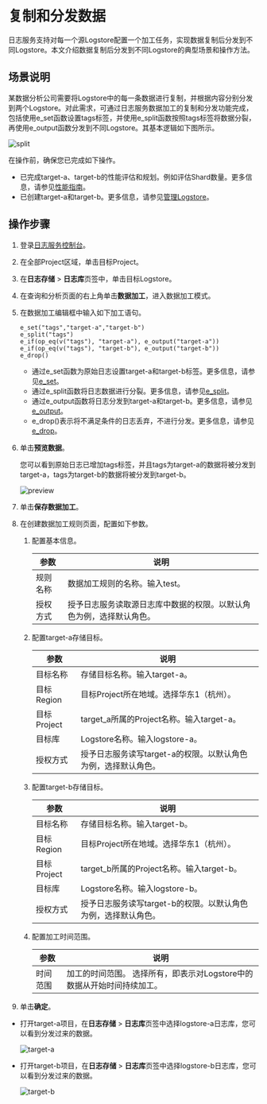 # 复制和分发数据

日志服务支持对每一个源Logstore配置一个加工任务，实现数据复制后分发到不同Logstore。本文介绍数据复制后分发到不同Logstore的典型场景和操作方法。

## 场景说明

某数据分析公司需要将Logstore中的每一条数据进行复制，并根据内容分别分发到两个Logstore。对此需求，可通过日志服务数据加工的复制和分发功能完成，包括使用e\_set函数设置tags标签，并使用e\_split函数按照tags标签将数据分裂，再使用e\_output函数分发到不同Logstore。其基本逻辑如下图所示。

![split](https://static-aliyun-doc.oss-accelerate.aliyuncs.com/assets/img/zh-CN/1448911161/p228486.png)

在操作前，确保您已完成如下操作。

-   已完成target-a、target-b的性能评估和规划。例如评估Shard数量。更多信息，请参见[性能指南](/intl.zh-CN/数据加工/性能指南.md)。
-   已创建target-a和target-b。更多信息，请参见[管理Logstore](/intl.zh-CN/数据采集/准备工作/管理Logstore.md)。

## 操作步骤

1.  登录[日志服务控制台](https://sls.console.aliyun.com)。

2.  在全部Project区域，单击目标Project。

3.  在**日志存储** \> **日志库**页签中，单击目标Logstore。

4.  在查询和分析页面的右上角单击**数据加工**，进入数据加工模式。

5.  在数据加工编辑框中输入如下加工语句。

    ```
    e_set("tags","target-a","target-b")
    e_split("tags")
    e_if(op_eq(v("tags"), "target-a"), e_output("target-a"))
    e_if(op_eq(v("tags"), "target-b"), e_output("target-b"))
    e_drop()
    ```

    -   通过e\_set函数为原始日志设置target-a和target-b标签。更多信息，请参见[e\_set](/intl.zh-CN/数据加工/数据加工语法/全局操作函数/字段赋值函数.md)。
    -   通过e\_split函数将日志数据进行分裂。更多信息，请参见[e\_split](/intl.zh-CN/数据加工/数据加工语法/全局操作函数/事件操作函数.md)。
    -   通过e\_output函数将日志分发到target-a和target-b。更多信息，请参见[e\_output](t947540.dita#concept_1180783/section_zi7_wtp_30c)。
    -   e\_drop\(\)表示将不满足条件的日志丢弃，不进行分发。更多信息，请参见[e\_drop](/intl.zh-CN/数据加工/数据加工语法/全局操作函数/事件操作函数.md)。
6.  单击**预览数据**。

    您可以看到原始日志已增加tags标签，并且tags为target-a的数据将被分发到target-a，tags为target-b的数据将被分发到target-b。

    ![preview](https://static-aliyun-doc.oss-accelerate.aliyuncs.com/assets/img/zh-CN/7369911161/p228492.png)

7.  单击**保存数据加工**。

8.  在创建数据加工规则页面，配置如下参数。

    1.  配置基本信息。

        |参数|说明|
        |--|--|
        |规则名称|数据加工规则的名称。输入test。|
        |授权方式|授予日志服务读取源日志库中数据的权限。以默认角色为例，选择默认角色。|

    2.  配置target-a存储目标。

        |参数|说明|
        |--|--|
        |目标名称|存储目标名称。输入target-a。|
        |目标Region|目标Project所在地域。选择华东1（杭州）。|
        |目标Project|target\_a所属的Project名称。输入target-a。|
        |目标库|Logstore名称。输入logstore-a。|
        |授权方式|授予日志服务读写target-a的权限。以默认角色为例，选择默认角色。 |

    3.  配置target-b存储目标。

        |参数|说明|
        |--|--|
        |目标名称|存储目标名称。输入target-b。|
        |目标Region|目标Project所在地域。选择华东1（杭州）。|
        |目标Project|target\_b所属的Project名称。输入target-b。|
        |目标库|Logstore名称。输入logstore-b。|
        |授权方式|授予日志服务读写target-b的权限。以默认角色为例，选择默认角色。 |

    4.  配置加工时间范围。

        |参数|说明|
        |--|--|
        |时间范围|加工的时间范围。 选择所有，即表示对Logstore中的数据从开始时间持续加工。|

9.  单击**确定**。


-   打开target-a项目，在**日志存储** \> **日志库**页签中选择logstore-a日志库，您可以看到分发过来的数据。

    ![target-a](https://static-aliyun-doc.oss-accelerate.aliyuncs.com/assets/img/zh-CN/7369911161/p228506.png)

-   打开target-b项目，在**日志存储** \> **日志库**页签中选择logstore-b日志库，您可以看到分发过来的数据。

    ![target-b](https://static-aliyun-doc.oss-accelerate.aliyuncs.com/assets/img/zh-CN/7369911161/p228518.png)


